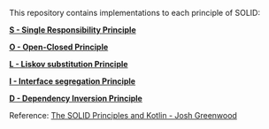 This repository contains implementations to each principle of SOLID:

**[S - Single Responsibility Principle](/src/single_responsibility)**

**[O - Open-Closed Principle](/src/open_closed)**

**[L - Liskov substitution Principle](src/liskov_substitution)**

**[I - Interface segregation Principle](src/interface_segregation)**

**[D - Dependency Inversion Principle](src/dependency_inversion)**

Reference: [The SOLID Principles and Kotlin - Josh Greenwood
](https://blog.joshua-greenwood.com/the-solid-principles-and-kotlin/)